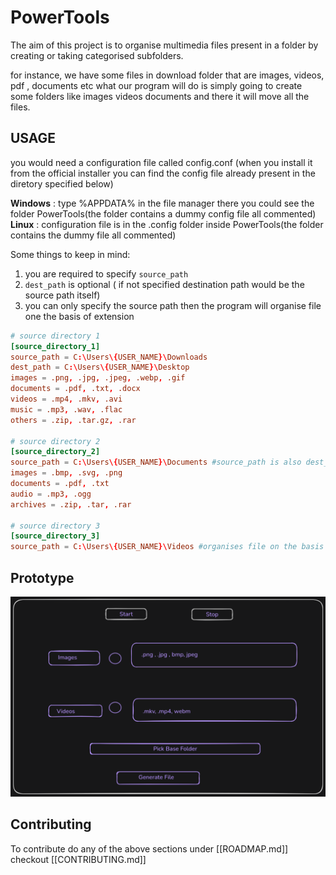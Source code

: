 # PowerTools

The aim of this project is to organise multimedia files present in a folder by creating or taking categorised subfolders.

for instance, we have some files in download folder that are images, videos, pdf , documents etc what our program will do is simply going to create some folders like images videos documents and there it will move all the files.

## USAGE

you would need a configuration file called config.conf (when you install it from the official installer you can find the config file already present in the diretory specified below)

**Windows** : type %APPDATA% in the file manager there you could see the folder PowerTools(the folder contains a dummy config file all commented)
**Linux** : configuration file is in the .config folder inside PowerTools(the folder contains the dummy file all commented)

Some things to keep in mind:

1. you are required to specify `source_path`
2. `dest_path` is optional ( if not specified destination path would be the source path itself)
3. you can only specify the source path then the program will organise file one the basis of extension

```Config.conf
# source directory 1
[source_directory_1]
source_path = C:\Users\{USER_NAME}\Downloads
dest_path = C:\Users\{USER_NAME}\Desktop
images = .png, .jpg, .jpeg, .webp, .gif
documents = .pdf, .txt, .docx
videos = .mp4, .mkv, .avi
music = .mp3, .wav, .flac
others = .zip, .tar.gz, .rar

# source directory 2
[source_directory_2]
source_path = C:\Users\{USER_NAME}\Documents #source_path is also dest_path
images = .bmp, .svg, .png
documents = .pdf, .txt
audio = .mp3, .ogg
archives = .zip, .tar, .rar

# source directory 3
[source_directory_3]
source_path = C:\Users\{USER_NAME}\Videos #organises file on the basis of extension

```

## Prototype

![Prototype](assets/prototype.png)

## Contributing

To contribute do any of the above sections under [[ROADMAP.md]] checkout [[CONTRIBUTING.md]]
